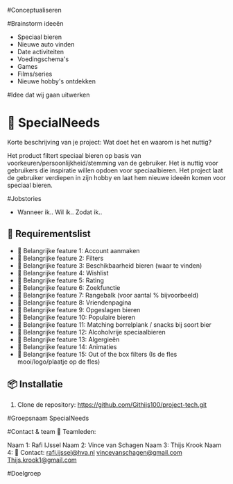 #Conceptualiseren

#Brainstorm ideeën
- Speciaal bieren
- Nieuwe auto vinden
- Date activiteiten
- Voedingschema's
- Games
- Films/series
- Nieuwe hobby's ontdekken

#Idee dat wij gaan uitwerken

# 📌 SpecialNeeds
Korte beschrijving van je project: Wat doet het en waarom is het nuttig?

Het product filtert speciaal bieren op basis van voorkeuren/persoonlijkheid/stemming van de gebruiker. 
Het is nuttig voor gebruikers die inspiratie willen opdoen voor speciaalbieren.
Het project laat de gebruiker verdiepen in zijn hobby en laat hem nieuwe ideeën komen voor speciaal bieren.

#Jobstories
- Wanneer ik.. Wil ik.. Zodat ik..

## 🚀 Requirementslist
- 🔹 Belangrijke feature 1: Account aanmaken
- 🔹 Belangrijke feature 2: Filters
- 🔹 Belangrijke feature 3: Beschikbaarheid bieren (waar te vinden)
- 🔹 Belangrijke feature 4: Wishlist
- 🔹 Belangrijke feature 5: Rating
- 🔹 Belangrijke feature 6: Zoekfunctie
- 🔹 Belangrijke feature 7: Rangebalk (voor aantal % bijvoorbeeld)
- 🔹 Belangrijke feature 8: Vriendenpagina
- 🔹 Belangrijke feature 9: Opgeslagen bieren
- 🔹 Belangrijke feature 10: Populaire bieren
- 🔹 Belangrijke feature 11: Matching borrelplank / snacks bij soort bier
- 🔹 Belangrijke feature 12: Alcoholvrije speciaalbieren
- 🔹 Belangrijke feature 13: Algergieën
- 🔹 Belangrijke feature 14: Animaties
- 🔹 Belangrijke feature 15: Out of the box filters (Is de fles mooi/logo/plaatje op de fles)




## 📦 Installatie
1. Clone de repository:
https://github.com/Githijs100/project-tech.git

  

#Groepsnaam
SpecialNeeds

#Contact & team
👥 Teamleden:

Naam 1: Rafi IJssel
Naam 2: Vince van Schagen
Naam 3: Thijs Krook
Naam 4:
📧 Contact: 
rafi.ijssel@hva.nl
vincevanschagen@gmail.com
Thijs.krook1@gmail.com


#Doelgroep







